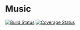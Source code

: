 # Music

[![Build Status](https://travis-ci.org/kolay-v/music-forntend.svg?branch=master)](https://travis-ci.org/kolay-v/music-forntend)
[![Coverage Status](https://coveralls.io/repos/github/kolay-v/music-forntend/badge.svg?branch=master)](https://coveralls.io/github/kolay-v/music-forntend?branch=master)
